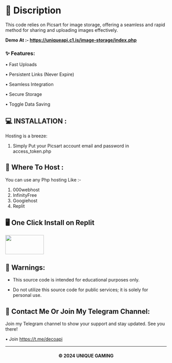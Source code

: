 # 📖 Discription
This code relies on Picsart for image storage, offering a seamless and rapid method for sharing and uploading images effectively.

**Demo At :- https://uniqueapi.c1.is/image-storage/index.php**


### ✨ Features:

• Fast Uploads

• Persistent Links (Never Expire)

• Seamless Integration

• Secure Storage

• Toggle Data Saving

## 💻 INSTALLATION :

Hosting is a breeze:

1.	Simply Put your Picsart account email and password in access_token.php

## 💽 Where To Host :

You can use any Php hosting Like :-

1. 000webhost
2. InfinityFree
3. Googiehost
4. Replit

## 🖥️ One Click Install on Replit

<a href="https://replit.com/@anupreal/Picsart-as-Image-Storage-Service">
<img src="https://cdn-tmp-mob-images.picsart.com/tmp-mob-images/07ec276f-bae0-434a-90b7-f97f48e9ef70.png" style="width: 120px; height: 60px;">
</a>

## 🚸 Warnings:

- This source code is intended for educational purposes only.
  
- Do not utilize this source code for public services; it is solely for personal use.

## 🤗 Contact Me Or Join My Telegram Channel:

Join my Telegram channel to show your support and stay updated. See you there!

• Join https://t.me/decoapi

---

<h4 align='center'>© 2024 UNIQUE GAMING</h4>

<!-- DO NOT REMOVE THIS CREDIT 🤬 🤬 -->
